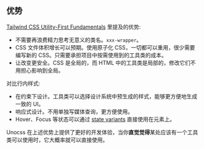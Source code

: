 ## 优势

[Tailwind CSS Utility-First Fundamentals](https://tailwindcss.com/docs/utility-first#overview) 里提及的优势:

- 不需要再浪费精力思考无意义的类名。`xxx-wrapper`。
- CSS 文件体积增长可以预期。使用原子化 CSS，一切都可以重用，很少需要编写新的 CSS。只需要承担项目中按需使用到的工具类的成本。
- 让改变更安全。CSS 是全局的，而 HTML 中的工具类是局部的，修改它们不用担心影响到全局。

对比行内样式:

- 在约束下设计。工具类可以选择设计系统中预生成的样式，能够更方便地生成一致的 UI。
- 响应式设计。不用单独写媒体查询，更方便使用。
- Hover、Focus 等状态可以通过 [state variants](https://tailwindcss.com/docs/hover-focus-and-other-states) 直接使用在元素上。

Unocss 在上述优势上提供了更好的开发体验，当你**直觉觉得**某处应该有一个工具类可以使用时，它大概率就可以直接使用。
